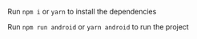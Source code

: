 Run `npm i` or `yarn` to install the dependencies

Run `npm run android` or `yarn android` to run the project
